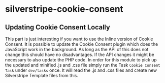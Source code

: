 # silverstripe-cookie-consent

## Updating Cookie Consent Locally

This part is just interesting if you want to use the Inline version of Cookie Consent.
It is possible to update the Cookie Consent plugin which does the JavaScript work in the background.
As long as the API of this does not change this should have no disadvantages. If the API
changes it might be necessary to also update the PHP code.
In order for this module to pick up the updated and minified .js and .css file simply run the Task
`Cookie Consent Task` under `dev/tasks` once. It will read the .js and .css files and create new Silverstripe Template files from this.
